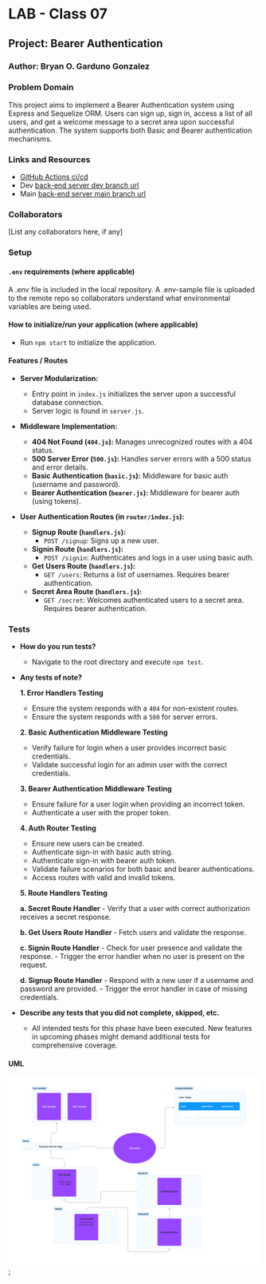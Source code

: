 # LAB - Class 07

## Project: Bearer Authentication

### Author: Bryan O. Garduno Gonzalez

### Problem Domain  

This project aims to implement a Bearer Authentication system using Express and Sequelize ORM. Users can sign up, sign in, access a list of all users, and get a welcome message to a secret area upon successful authentication. The system supports both Basic and Bearer authentication mechanisms.

### Links and Resources

- [GitHub Actions ci/cd]()
- Dev [back-end server dev branch url]()
- Main [back-end server main branch url]()

### Collaborators

[List any collaborators here, if any]

### Setup

#### `.env` requirements (where applicable)

A .env file is included in the local repository. A .env-sample file is uploaded to the remote repo so collaborators understand what environmental variables are being used.

#### How to initialize/run your application (where applicable)

- Run `npm start` to initialize the application.

#### Features / Routes

- **Server Modularization:**
  - Entry point in `index.js` initializes the server upon a successful database connection.
  - Server logic is found in `server.js`.

- **Middleware Implementation:**
  - **404 Not Found (`404.js`):** Manages unrecognized routes with a 404 status.
  - **500 Server Error (`500.js`):** Handles server errors with a 500 status and error details.
  - **Basic Authentication (`basic.js`):** Middleware for basic auth (username and password).
  - **Bearer Authentication (`bearer.js`):** Middleware for bearer auth (using tokens).

- **User Authentication Routes (in `router/index.js`):**
  - **Signup Route (`handlers.js`):**
    - `POST /signup`: Signs up a new user.
  - **Signin Route (`handlers.js`):**
    - `POST /signin`: Authenticates and logs in a user using basic auth.
  - **Get Users Route (`handlers.js`):**
    - `GET /users`: Returns a list of usernames. Requires bearer authentication.
  - **Secret Area Route (`handlers.js`):**
    - `GET /secret`: Welcomes authenticated users to a secret area. Requires bearer authentication.

### Tests

- **How do you run tests?**
  - Navigate to the root directory and execute `npm test`.

- **Any tests of note?**
  
  **1. Error Handlers Testing**
    - Ensure the system responds with a `404` for non-existent routes.
    - Ensure the system responds with a `500` for server errors.
  
  **2. Basic Authentication Middleware Testing**
    - Verify failure for login when a user provides incorrect basic credentials.
    - Validate successful login for an admin user with the correct credentials.

  **3. Bearer Authentication Middleware Testing**
    - Ensure failure for a user login when providing an incorrect token.
    - Authenticate a user with the proper token.
  
  **4. Auth Router Testing**
    - Ensure new users can be created.
    - Authenticate sign-in with basic auth string.
    - Authenticate sign-in with bearer auth token.
    - Validate failure scenarios for both basic and bearer authentications.
    - Access routes with valid and invalid tokens.
  
  **5. Route Handlers Testing**
  
    **a. Secret Route Handler**
      - Verify that a user with correct authorization receives a secret response.
    
    **b. Get Users Route Handler**
      - Fetch users and validate the response.
    
    **c. Signin Route Handler**
      - Check for user presence and validate the response.
      - Trigger the error handler when no user is present on the request.
    
    **d. Signup Route Handler**
      - Respond with a new user if a username and password are provided.
      - Trigger the error handler in case of missing credentials.

- **Describe any tests that you did not complete, skipped, etc.**
  - All intended tests for this phase have been executed. New features in upcoming phases might demand additional tests for comprehensive coverage.


#### UML
![Lab-7 UML](assets/lab07-uml.png);
